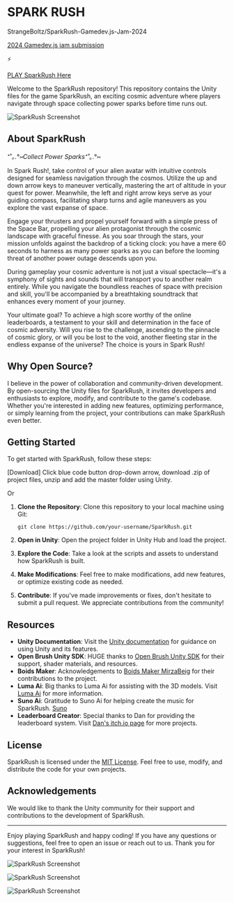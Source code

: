 # SPARK RUSH
 StrangeBoltz/SparkRush-Gamedev.js-Jam-2024

[2024 Gamedev.js jam submission](https://itch.io/jam/gamedevjs-2024)

⚡

[PLAY SparkRush Here](https://strangeboltz.itch.io/spark-rush)


Welcome to the SparkRush repository! This repository contains the Unity files for the game SparkRush, an exciting cosmic adventure where players navigate through space collecting power sparks before time runs out.

![SparkRush Screenshot](https://img.itch.zone/aW1hZ2UvMjY1Njg3MS8xNTkwNTY4OS5qcGVn/original/MgyoVE.jpeg)

## About SparkRush

⁺˚*｡.°⑅Collect Power Sparks⁺˚*｡.°⑅

In Spark Rush!, take control of your alien avatar with intuitive controls designed for seamless navigation through the cosmos. Utilize the up and down arrow keys to maneuver vertically, mastering the art of altitude in your quest for power. Meanwhile, the left and right arrow keys serve as your guiding compass, facilitating sharp turns and agile maneuvers as you explore the vast expanse of space.

Engage your thrusters and propel yourself forward with a simple press of the Space Bar, propelling your alien protagonist through the cosmic landscape with graceful finesse. As you soar through the stars, your mission unfolds against the backdrop of a ticking clock: you have a mere 60 seconds to harness as many power sparks as you can before the looming threat of another power outage descends upon you.

During gameplay your cosmic adventure is not just a visual spectacle—it's a symphony of sights and sounds that will transport you to another realm entirely. While you navigate the boundless reaches of space with precision and skill, you'll be accompanied by a breathtaking soundtrack that enhances every moment of your journey.

Your ultimate goal? To achieve a high score worthy of the online leaderboards, a testament to your skill and determination in the face of cosmic adversity. Will you rise to the challenge, ascending to the pinnacle of cosmic glory, or will you be lost to the void, another fleeting star in the endless expanse of the universe? The choice is yours in Spark Rush!

## Why Open Source?

I believe in the power of collaboration and community-driven development. By open-sourcing the Unity files for SparkRush, it invites developers and enthusiasts to explore, modify, and contribute to the game's codebase. Whether you're interested in adding new features, optimizing performance, or simply learning from the project, your contributions can make SparkRush even better.

## Getting Started

To get started with SparkRush, follow these steps:

[Download] Click blue code button drop-down arrow, download .zip of project files, unzip and add the master folder using Unity.

Or

1. **Clone the Repository**: Clone this repository to your local machine using Git:

   ```
   git clone https://github.com/your-username/SparkRush.git
   ```

2. **Open in Unity**: Open the project folder in Unity Hub and load the project.

3. **Explore the Code**: Take a look at the scripts and assets to understand how SparkRush is built.

4. **Make Modifications**: Feel free to make modifications, add new features, or optimize existing code as needed.

5. **Contribute**: If you've made improvements or fixes, don't hesitate to submit a pull request. We appreciate contributions from the community!

## Resources

- **Unity Documentation**: Visit the [Unity documentation](https://docs.unity3d.com/Manual/index.html) for guidance on using Unity and its features.
- **Open Brush Unity SDK**: HUGE thanks to [Open Brush Unity SDK](https://docs.openbrush.app/user-guide/open-brush-unity-sdk) for their support, shader materials, and resources.
- **Boids Maker**: Acknowledgements to [Boids Maker MirzaBeig](https://github.com/MirzaBeig/Boids-WebGL/tree/main) for their contributions to the project.
- **Luma Ai**: Big thanks to Luma Ai for assisting with the 3D models. Visit [Luma Ai](https://lumalabs.ai/) for more information.
- **Suno Ai**: Gratitude to Suno Ai for helping create the music for SparkRush. [Suno](https://suno.com/)
- **Leaderboard Creator**: Special thanks to Dan for providing the leaderboard system. Visit [Dan's itch.io page](https://danqzq.itch.io/leaderboard-creator) for more projects.

## License

SparkRush is licensed under the [MIT License](LICENSE). Feel free to use, modify, and distribute the code for your own projects.

## Acknowledgements

We would like to thank the Unity community for their support and contributions to the development of SparkRush.

---

Enjoy playing SparkRush and happy coding! If you have any questions or suggestions, feel free to open an issue or reach out to us. Thank you for your interest in SparkRush!



![SparkRush Screenshot](https://img.itch.zone/aW1hZ2UvMjY1Njg3MS8xNTkwNTY4My5qcGVn/original/I4MYBP.jpeg)


![SparkRush Screenshot](https://img.itch.zone/aW1hZ2UvMjY1Njg3MS8xNTkwNTY4Ny5qcGVn/original/8FawI0.jpeg)



![SparkRush Screenshot](https://img.itch.zone/aW1hZ2UvMjY1Njg3MS8xNTkwNTY4NS5qcGVn/original/B2md3S.jpeg)
